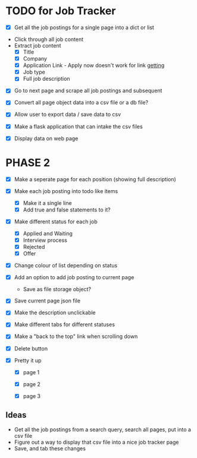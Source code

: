 # TODO for Job Tracker

- [X] Get all the job postings for a single page into a dict or list

- Click through all job content
- Extract job content
    - [X] Title
    - [X] Company
    - [X] Application Link - Apply now doesn't work for link [getting](getting)
    - [X] Job type
    - [X] Full job description

- [X] Go to next page and scrape all job postings and subsequent


- [X] Convert all page object data into a csv file or a db file?
- [X] Allow user to export data / save data to csv


- [X] Make a flask application that can intake the csv files
- [X] Display data on web page


# PHASE 2

- [X] Make a seperate page for each position (showing full description)
- [X] Make each job posting into todo like items
    - [X] Make it a single line
    - [X] Add true and false statements to it?
- [X] Make different status for each job
    - [X] Applied and Waiting
    - [X] Interview process
    - [X] Rejected
    - [X] Offer

- [X] Change colour of list depending on status
    
- [X] Add an option to add job posting to current page
    - Save as file storage object?
- [X] Save current page json file
- [X] Make the description unclickable
- [X] Make different tabs for different statuses
- [X] Make a "back to the top" link when scrolling down
- [X] Delete button
- [X] Pretty it up
    - [X] page 1
    - [X] page 2
    - [X] page 3



## Ideas

- Get all the job postings from a search query, search all pages, put into a csv file
- Figure out a way to display that csv file into a nice job tracker page
- Save, and tab these changes
